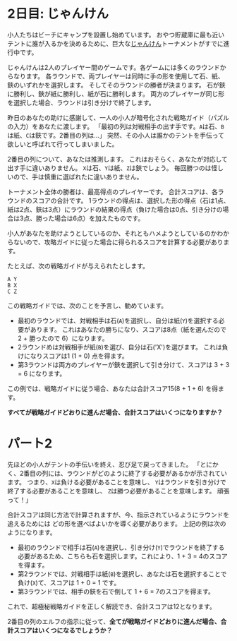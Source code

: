 # 2日目: じゃんけん

小人たちはビーチにキャンプを設置し始めています。
おやつ貯蔵庫に最も近いテントに誰が入るかを決めるために、巨大な[じゃんけん](https://ja.wikipedia.org/wiki/じゃんけん)トーナメントがすでに進行中です。

じゃんけんは2人のプレイヤー間のゲームです。各ゲームには多くのラウンドからなります。
各ラウンドで、両プレイヤーは同時に手の形を使用して石、紙、鋏のいずれかを選択します。
そしてそのラウンドの勝者が決まります。
石が鋏に勝利し、鋏が紙に勝利し、紙が石に勝利します。
両方のプレイヤーが同じ形を選択した場合、ラウンドは引き分けで終了します。

昨日のあなたの助けに感謝して、一人の小人が暗号化された戦略ガイド（パズルの入力）をあなたに渡します。
「最初の列は対戦相手の出す手です。`A`は石、`B`は紙、`C`は鋏です。2番目の列は…」
 突然、その小人は誰かのテントを手伝って欲しいと呼ばれて行ってしまいました。

2番目の列について、あなたは推測します。
これはおそらく、あなたが対応して出す手に違いありません。
`X`は石、`Y`は紙、`Z`は鋏でしょう。
毎回勝つのは怪しいので、手は慎重に選ばれたに違いありません。

トーナメント全体の勝者は、最高得点のプレイヤーです。
合計スコアは、各ラウンドのスコアの合計です。
1ラウンドの得点は、選択した形の得点（石は1点、紙は2点、鋏は3点）にラウンドの結果の得点（負けた場合は0点、引き分けの場合は3点、勝った場合は6点）を加えたものです。

小人があなたを助けようとしているのか、それともハメようとしているのかわからないので、攻略ガイドに従った場合に得られるスコアを計算する必要があります。

たとえば、次の戦略ガイドが与えられたとします。

```
A Y
B X
C Z
```

この戦略ガイドでは、次のことを予言し、勧めています。

- 最初のラウンドでは、対戦相手は石(`A`)を選択し、自分は紙(`Y`)を選択する必要があります。
これはあなたの勝ちになり、スコアは8点（紙を選んだので 2 + 勝ったので 6）になります。
- 2ラウンドめは対戦相手が紙(`B`)を選び、自分は石('X')を選びます。
これは負けになりスコアは1 (1 + 0) 点を得ます。
- 第3ラウンドは両方のプレイヤーが鋏を選択して引き分けて、スコアは 3 + 3 = 6 になります。

この例では、戦略ガイドに従う場合、あなたは合計スコア15(8 + 1 + 6) を得ます。

**すべてが戦略ガイドどおりに進んだ場合、合計スコアはいくつになりますか？**

<!--
<details><summary>解説</summary><div>

入力の各行（の1文字めと3文字め）からラウンドの得点が計算でき、その合計を求める。

```haskell
main1 = readFile "input.txt" >>= print . sum . map score1 . lines
```

自分の出す手に応じて、形の点と、相手の手に応じて勝敗点を導く関数が選択できる。

```haskell
score1 (o:_:'X':_) = 1 + sub o (3,0,6) -- X=石 対 o=A/B/C での勝敗点
score1 (o:_:'Y':_) = 2 + sub o (6,3,0) -- 紙
score1 (o:_:'Z':_) = 3 + sub o (0,6,3) -- 鋏

sub 'A' (a,_,_) = a
sub 'B' (_,b,_) = b
sub 'C' (_,_,c) = c
```

</div></details>
-->

# パート2

先ほどの小人がテントの手伝いを終え、忍び足で戻ってきました。
「とにかく、2番目の列には、ラウンドがどのように終了する必要があるかが示されています。
つまり、`X`は負ける必要があることを意味し、
`Y`はラウンドを引き分けで終了する必要があることを意味し、
`Z`は勝つ必要があることを意味します。
頑張って！」

合計スコアは同じ方法で計算されますが、今、指示されているようにラウンドを追えるためには
どの形を選べばよいかを導く必要があります。
上記の例は次のようになります。

- 最初のラウンドで相手は石(`A`)を選択し、引き分け(`Y`)でラウンドを終了する必要があるため、こちらも石を選択します。これにより、1 + 3 = 4のスコアを得ます。
- 第2ラウンドでは、対戦相手は紙(`B`)を選択し、あなたは石を選択することで負け(`X`)て、スコアは 1 + 0 = 1 です。
- 第3ラウンドでは、相手の鋏を石で倒して 1 + 6 = 7のスコアを得ます。

これで、超極秘戦略ガイドを正しく解読でき、合計スコアは12となります。

2番目の列のエルフの指示に従って、**全てが戦略ガイドどおりに進んだ場合、合計スコアはいくつになるでしょうか？**

<!--
<details><summary>解説</summary><div>

ラウンドの結果に応じて、勝敗点と、相手の手に応じて自分の手の形の点を導く関数が選択できる。

```haskell
main2 = readFile "input.txt" >>= print . sum . map score2 . lines

score2 (o:_:'X':_) = 0 + scoresub o (3,1,2) -- o=A/B/C に負けるための手の形点
score2 (o:_:'Y':_) = 3 + scoresub o (1,2,3) -- 引き分ける
score2 (o:_:'Z':_) = 6 + scoresub o (2,3,1) -- 勝つ
```

</div></details>
-->
